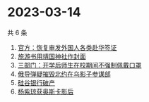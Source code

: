 # 2023-03-14

共 6 条

<!-- BEGIN ZHIHUSEARCH -->
<!-- 最后更新时间 Tue Mar 14 2023 17:22:22 GMT+0800 (China Standard Time) -->
1. [官方：恢复审发外国人各类赴华签证](https://www.zhihu.com/search?q=官方：恢复审发外国人各类赴华签证)
1. [旅游书用靖国神社作封面](https://www.zhihu.com/search?q=旅游书用靖国神社作封面)
1. [三部门：开学后师生在校期间不强制佩戴口罩](https://www.zhihu.com/search?q=三部门：开学后师生在校期间不强制佩戴口罩)
1. [俄导弹疑摧毁北约在乌影子参谋部](https://www.zhihu.com/search?q=俄导弹疑摧毁北约在乌影子参谋部)
1. [硅谷银行破产](https://www.zhihu.com/search?q=硅谷银行破产)
1. [杨紫琼获奥斯卡影后](https://www.zhihu.com/search?q=杨紫琼获奥斯卡影后)
<!-- END ZHIHUSEARCH -->
